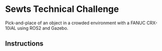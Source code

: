 # Sewts Technical Challenge
Pick-and-place of an object in a crowded environment with a FANUC CRX-10iAL using ROS2 and Gazebo.

## Instructions
